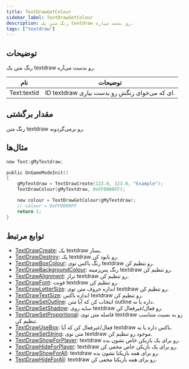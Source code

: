 ```yaml
---
title: TextDrawGetColour
sidebar_label: TextDrawGetColour
description: رنگ متن یک textdraw رو بدست میاره.
tags: ["textdraw"]
---
```


<VersionWarn version='omp v1.1.0.2612' />

## توضیحات

رنگ متن یک textdraw رو بدست می‌آره.

| نام         | توضیحات                                  |
| ----------- | -------------------------------------------- |
| Text:textid | ID textdraw ای که می‌خوای رنگش رو بدست بیاری. |

## مقدار برگشتی

رنگ متن textdraw رو برمی‌گردونه.

## مثال‌ها

```c
new Text:gMyTextdraw;

public OnGameModeInit()
{
    gMyTextdraw = TextDrawCreate(123.0, 123.0, "Example");
    TextDrawColour(gMyTextdraw, 0xFF0000FF);

    new colour = TextDrawGetColour(gMyTextdraw);
    // colour = 0xFF0000FF
    return 1;
}
```

## توابع مرتبط

- [TextDrawCreate](TextDrawCreate): یک textdraw بساز.
- [TextDrawDestroy](TextDrawDestroy): یک textdraw رو نابود کن.
- [TextDrawBoxColour](TextDrawBoxColour): رنگ باکس توی textdraw رو تنظیم کن.
- [TextDrawBackgroundColour](TextDrawBackgroundColour): رنگ پس‌زمینه textdraw رو تنظیم کن.
- [TextDrawAlignment](TextDrawAlignment): تراز textdraw رو تنظیم کن.
- [TextDrawFont](TextDrawFont): فونت textdraw رو تنظیم کن.
- [TextDrawLetterSize](TextDrawLetterSize): اندازه حروف متن توی textdraw رو تنظیم کن.
- [TextDrawTextSize](TextDrawTextSize): اندازه باکس textdraw رو تنظیم کن.
- [TextDrawSetOutline](TextDrawSetOutline): انتخاب کن که آیا متن outline داره یا نه.
- [TextDrawSetShadow](TextDrawSetShadow): سایه روی textdraw رو فعال/غیرفعال کن.
- [TextDrawSetProportional](TextDrawSetProportional): فاصله متن توی textdraw رو به نسبت متناسب تنظیم کن.
- [TextDrawUseBox](TextDrawUseBox): فعال/غیرفعال کن که آیا textdraw باکس داره یا نه.
- [TextDrawSetString](TextDrawSetString): متن توی textdraw موجود رو تنظیم کن.
- [TextDrawShowForPlayer](TextDrawShowForPlayer): textdraw رو برای یک بازیکن خاص نشون بده.
- [TextDrawHideForPlayer](TextDrawHideForPlayer): textdraw رو برای یک بازیکن خاص مخفی کن.
- [TextDrawShowForAll](TextDrawShowForAll): textdraw رو برای همه بازیکنا نشون بده.
- [TextDrawHideForAll](TextDrawHideForAll): textdraw رو برای همه بازیکنا مخفی کن.
